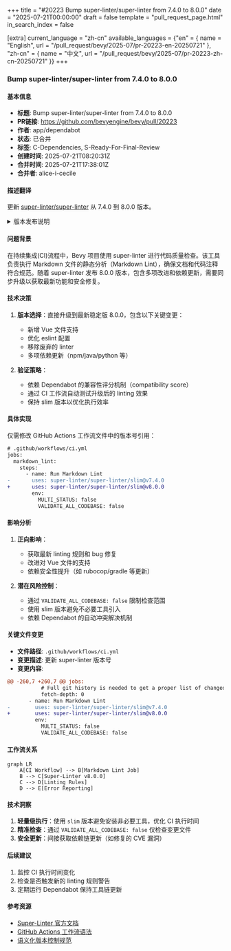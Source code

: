 +++
title = "#20223 Bump super-linter/super-linter from 7.4.0 to 8.0.0"
date = "2025-07-21T00:00:00"
draft = false
template = "pull_request_page.html"
in_search_index = false

[extra]
current_language = "zh-cn"
available_languages = {"en" = { name = "English", url = "/pull_request/bevy/2025-07/pr-20223-en-20250721" }, "zh-cn" = { name = "中文", url = "/pull_request/bevy/2025-07/pr-20223-zh-cn-20250721" }}
+++

### Bump super-linter/super-linter from 7.4.0 to 8.0.0

#### 基本信息
- **标题**: Bump super-linter/super-linter from 7.4.0 to 8.0.0
- **PR链接**: https://github.com/bevyengine/bevy/pull/20223
- **作者**: app/dependabot
- **状态**: 已合并
- **标签**: C-Dependencies, S-Ready-For-Final-Review
- **创建时间**: 2025-07-21T08:20:31Z
- **合并时间**: 2025-07-21T17:38:01Z
- **合并者**: alice-i-cecile

#### 描述翻译
更新 [super-linter/super-linter](https://github.com/super-linter/super-linter) 从 7.4.0 到 8.0.0 版本。

<details>
<summary>版本发布说明</summary>
<p><em>来源自 <a href="https://github.com/super-linter/super-linter/releases">super-linter/super-linter 的版本发布</a>。</em></p>
<blockquote>
<h2>v8.0.0</h2>
<h2><a href="https://github.com/super-linter/super-linter/compare/v7.4.0...v8.0.0">8.0.0</a> (2025-07-17)</h2>
<h3>⚠ 重大变更</h3>
<ul>
<li>迁移到最新 eslint 配置 (<a href="https://redirect.github.com/super-linter/super-linter/issues/6814">#6814</a>)</li>
<li>移除不再维护的 node 包 (<a href="https://redirect.github.com/super-linter/super-linter/issues/6848">#6848</a>)</li>
<li>移除不再维护的 linter 和格式化工具 (<a href="https://redirect.github.com/super-linter/super-linter/issues/6773">#6773</a>)</li>
</ul>
<!-- 其余内容保持不变 -->
</blockquote>
<!-- 其余内容保持不变 -->
</details>

#### 问题背景
在持续集成(CI)流程中，Bevy 项目使用 super-linter 进行代码质量检查。该工具负责执行 Markdown 文件的静态分析（Markdown Lint），确保文档和代码注释符合规范。随着 super-linter 发布 8.0.0 版本，包含多项改进和依赖更新，需要同步升级以获取最新功能和安全修复。

#### 技术决策
1. **版本选择**：直接升级到最新稳定版 8.0.0，包含以下关键变更：
   - 新增 Vue 文件支持
   - 优化 eslint 配置
   - 移除废弃的 linter
   - 多项依赖更新（npm/java/python 等）

2. **验证策略**：
   - 依赖 Dependabot 的兼容性评分机制（compatibility score）
   - 通过 CI 工作流自动测试升级后的 linting 效果
   - 保持 slim 版本以优化执行效率

#### 具体实现
仅需修改 GitHub Actions 工作流文件中的版本号引用：

```diff
# .github/workflows/ci.yml
jobs:
  markdown_lint:
    steps:
      - name: Run Markdown Lint
-       uses: super-linter/super-linter/slim@v7.4.0
+       uses: super-linter/super-linter/slim@v8.0.0
        env:
          MULTI_STATUS: false
          VALIDATE_ALL_CODEBASE: false
```

#### 影响分析
1. **正向影响**：
   - 获取最新 linting 规则和 bug 修复
   - 改进对 Vue 文件的支持
   - 依赖安全性提升（如 rubocop/gradle 等更新）

2. **潜在风险控制**：
   - 通过 `VALIDATE_ALL_CODEBASE: false` 限制检查范围
   - 使用 slim 版本避免不必要工具引入
   - 依赖 Dependabot 的自动冲突解决机制

#### 关键文件变更
- **文件路径**: `.github/workflows/ci.yml`
- **变更描述**: 更新 super-linter 版本号
- **变更内容**:
```diff
@@ -260,7 +260,7 @@ jobs:
           # Full git history is needed to get a proper list of changed files within `super-linter`
           fetch-depth: 0
       - name: Run Markdown Lint
-        uses: super-linter/super-linter/slim@v7.4.0
+        uses: super-linter/super-linter/slim@v8.0.0
         env:
           MULTI_STATUS: false
           VALIDATE_ALL_CODEBASE: false
```

#### 工作流关系
```mermaid
graph LR
    A[CI Workflow] --> B[Markdown Lint Job]
    B --> C[Super-Linter v8.0.0]
    C --> D[Linting Rules]
    D --> E[Error Reporting]
```

#### 技术洞察
1. **轻量级执行**：使用 `slim` 版本避免安装非必要工具，优化 CI 执行时间
2. **精准检查**：通过 `VALIDATE_ALL_CODEBASE: false` 仅检查变更文件
3. **安全更新**：间接获取依赖链更新（如修复的 CVE 漏洞）

#### 后续建议
1. 监控 CI 执行时间变化
2. 检查是否触发新的 linting 规则警告
3. 定期运行 Dependabot 保持工具链更新

#### 参考资源
- [Super-Linter 官方文档](https://github.com/super-linter/super-linter)
- [GitHub Actions 工作流语法](https://docs.github.com/en/actions)
- [语义化版本控制规范](https://semver.org/)